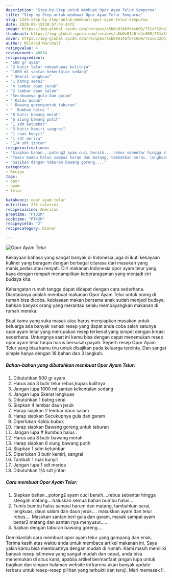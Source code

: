 ```yaml
---
description: "Step-by-Step untuk membuat Opor Ayam Telur Sempurna"
title: "Step-by-Step untuk membuat Opor Ayam Telur Sempurna"
slug: 1244-step-by-step-untuk-membuat-opor-ayam-telur-sempurna
date: 2020-09-15T20:57:44.447Z
image: https://img-global.cpcdn.com/recipes/a5b0e8146fd4c609/751x532cq70/opor-ayam-telur-foto-resep-utama.jpg
thumbnail: https://img-global.cpcdn.com/recipes/a5b0e8146fd4c609/751x532cq70/opor-ayam-telur-foto-resep-utama.jpg
cover: https://img-global.cpcdn.com/recipes/a5b0e8146fd4c609/751x532cq70/opor-ayam-telur-foto-resep-utama.jpg
author: Mildred Marshall
ratingvalue: 4
reviewcount: 40834
recipeingredient:
- "500 gr ayam"
- "3 butir telur rebuskupas kulitnya"
- "1000 ml santan kekentalan sedang"
- " Skerat lengkuas"
- "1 batng serai"
- "4 lembar daun jeruk"
- "2 lembar daun salam"
- "Secukupnya gula dan garam"
- " Kaldu bubuk"
- " Bawang gorenguntuk taburan"
- "  Bumbun halus "
- "8 butir bawang merah"
- "6 siung bawang putih"
- "1 sdm ketumbar"
- "3 butir kemiri sangrai"
- "1 ruas kunyit"
- "1 sdt merica"
- "1/4 sdt jintan"
recipeinstructions:
- "Siapkan bahan...potong2 ayam cuci bersih....rebus sebentar hingga stengah matang....haluskan semua bahan bumbu halus..."
- "Tumis bumbu halus sampai harum dan matang, tambahkan serai, lengkuas, daun salam dan daun jeruk.... masukkan ayam dan telur rebus.... Masukan santan beri gula dan garam, masak sampai ayam benar2 matang dan santan nya menyusut....."
- "Sajikan dengan taburan bawang goreng...."
categories:
- Recipe
tags:
- opor
- ayam
- telur

katakunci: opor ayam telur 
nutrition: 235 calories
recipecuisine: American
preptime: "PT32M"
cooktime: "PT42M"
recipeyield: "2"
recipecategory: Dinner

---
```



![Opor Ayam Telur](https://img-global.cpcdn.com/recipes/a5b0e8146fd4c609/751x532cq70/opor-ayam-telur-foto-resep-utama.jpg)

Kekayaan bahasa yang sangat banyak di Indonesia juga di ikuti kekayaan kuliner yang beragam dengan berbagai citarasa dari masakan yang manis,pedas atau renyah. Ciri makanan Indonesia opor ayam telur yang kaya dengan rempah menampilkan keberaragaman yang menjadi ciri budaya kita.


Kehangatan rumah tangga dapat didapat dengan cara sederhana. Diantaranya adalah membuat makanan Opor Ayam Telur untuk orang di rumah bisa dicoba. kebiasaan makan bersama anak sudah menjadi budaya, bahkan banyak orang yang merantau selalu membayangkan makanan di rumah mereka.



Buat kamu yang suka masak atau harus menyiapkan masakan untuk keluarga ada banyak variasi resep yang dapat anda coba salah satunya opor ayam telur yang merupakan resep terkenal yang simpel dengan kreasi sederhana. Untungnya saat ini kamu bisa dengan cepat menemukan resep opor ayam telur tanpa harus bersusah payah.
Seperti resep Opor Ayam Telur yang bisa kamu tiru untuk disajikan pada keluarga tercinta. Dan sangat simple hanya dengan 18 bahan dan 3 langkah.


<!--inarticleads1-->

##### Bahan-bahan yang dibutuhkan membuat Opor Ayam Telur:

1. Dibutuhkan 500 gr ayam
1. Harus ada 3 butir telur rebus,kupas kulitnya
1. Jangan lupa 1000 ml santan kekentalan sedang
1. Jangan lupa  Skerat lengkuas
1. Dibutuhkan 1 batng serai
1. Siapkan 4 lembar daun jeruk
1. Harap siapkan 2 lembar daun salam
1. Harap siapkan Secukupnya gula dan garam
1. Diperlukan  Kaldu bubuk
1. Harap siapkan  Bawang goreng,untuk taburan
1. Jangan lupa  # Bumbun halus :
1. Harus ada 8 butir bawang merah
1. Harap siapkan 6 siung bawang putih
1. Siapkan 1 sdm ketumbar
1. Diperlukan 3 butir kemiri, sangrai
1. Tambah 1 ruas kunyit
1. Jangan lupa 1 sdt merica
1. Dibutuhkan 1/4 sdt jintan




<!--inarticleads2-->

##### Cara membuat  Opor Ayam Telur:

1. Siapkan bahan...potong2 ayam cuci bersih....rebus sebentar hingga stengah matang....haluskan semua bahan bumbu halus...
1. Tumis bumbu halus sampai harum dan matang, tambahkan serai, lengkuas, daun salam dan daun jeruk.... masukkan ayam dan telur rebus.... Masukan santan beri gula dan garam, masak sampai ayam benar2 matang dan santan nya menyusut.....
1. Sajikan dengan taburan bawang goreng....




Demikianlah cara membuat opor ayam telur yang gampang dan enak. Terima kasih atas waktu anda untuk membaca artikel makanan ini. Saya yakin kamu bisa membuatnya dengan mudah di rumah. Kami masih memiliki banyak resep istimewa yang sangat mudah dan cepat, anda bisa menemukan di situs kami, apabila artikel bermanfaat jangan lupa untuk bagikan dan simpan halaman website ini karena akan banyak update terbaru untuk resep-resep pilihan yang terbukti dan teruji. Mari memasak !!. 
